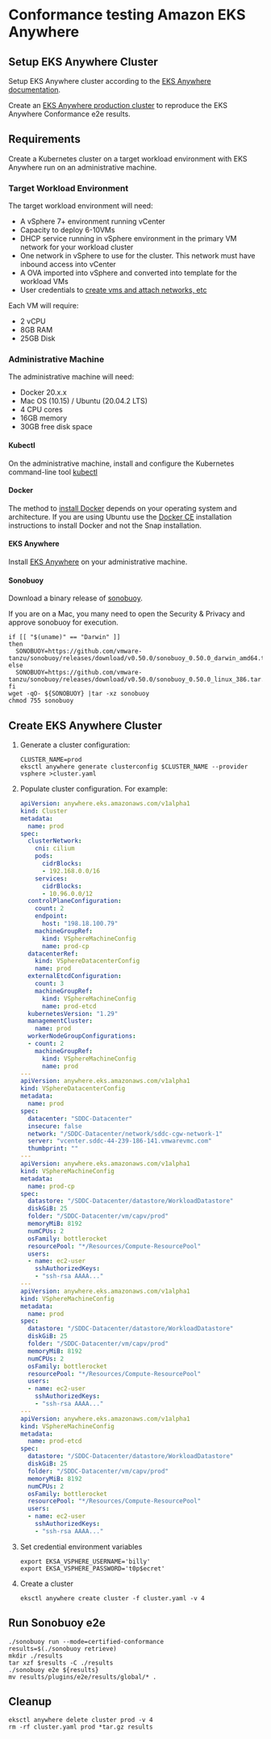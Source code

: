 # Conformance testing Amazon EKS Anywhere

## Setup EKS Anywhere Cluster

Setup EKS Anywhere cluster according to the [EKS Anywhere documentation](https://anywhere.eks.amazonaws.com/).

Create an [EKS Anywhere production cluster](https://anywhere.eks.amazonaws.com/docs/getting-started/production-environment/) to reproduce the EKS Anywhere Conformance e2e results.


## Requirements
Create a Kubernetes cluster on a target workload environment with EKS Anywhere run on an administrative machine.

### Target Workload Environment

The target workload environment will need:

* A vSphere 7+ environment running vCenter
* Capacity to deploy 6-10VMs
* DHCP service running in vSphere environment in the primary VM network for your workload cluster
* One network in vSphere to use for the cluster. This network must have inbound access into vCenter
* A OVA imported into vSphere and converted into template for the workload VMs
* User credentials to [create vms and attach networks, etc](https://anywhere.eks.amazonaws.com/docs/reference/vsphere/user-permissions/)

Each VM will require:

* 2 vCPU
* 8GB RAM
* 25GB Disk

### Administrative Machine

The administrative machine will need:

* Docker 20.x.x
* Mac OS (10.15) / Ubuntu (20.04.2 LTS)
* 4 CPU cores
* 16GB memory
* 30GB free disk space

#### Kubectl

On the administrative machine, install and configure the Kubernetes command-line tool
[kubectl](https://kubernetes.io/docs/tasks/tools/install-kubectl/)

#### Docker

The method to [install Docker](https://docs.docker.com/get-docker/) depends on your operating system and architecture.
If you are using Ubuntu use the [Docker CE](https://docs.docker.com/engine/install/ubuntu/) installation instructions to install Docker and not the Snap installation.

#### EKS Anywhere

Install [EKS Anywhere](https://anywhere.eks.amazonaws.com/docs/getting-started/install/) on your administrative machine.

#### Sonobuoy

Download a binary release of [sonobuoy](https://github.com/vmware-tanzu/sonobuoy/releases/).

If you are on a Mac, you many need to open the Security & Privacy and approve sonobuoy for
execution.

```shell
if [[ "$(uname)" == "Darwin" ]]
then
  SONOBUOY=https://github.com/vmware-tanzu/sonobuoy/releases/download/v0.50.0/sonobuoy_0.50.0_darwin_amd64.tar.gz
else
  SONOBUOY=https://github.com/vmware-tanzu/sonobuoy/releases/download/v0.50.0/sonobuoy_0.50.0_linux_386.tar.gz
fi
wget -qO- ${SONOBUOY} |tar -xz sonobuoy
chmod 755 sonobuoy
```

## Create EKS Anywhere Cluster

1. Generate a cluster configuration:

   ```shell
   CLUSTER_NAME=prod
   eksctl anywhere generate clusterconfig $CLUSTER_NAME --provider vsphere >cluster.yaml
   ```

1. Populate cluster configuration. For example:

   ```yaml
   apiVersion: anywhere.eks.amazonaws.com/v1alpha1
   kind: Cluster
   metadata:
     name: prod
   spec:
     clusterNetwork:
       cni: cilium
       pods:
         cidrBlocks:
         - 192.168.0.0/16
       services:
         cidrBlocks:
         - 10.96.0.0/12
     controlPlaneConfiguration:
       count: 2
       endpoint:
         host: "198.18.100.79"
       machineGroupRef:
         kind: VSphereMachineConfig
         name: prod-cp
     datacenterRef:
       kind: VSphereDatacenterConfig
       name: prod
     externalEtcdConfiguration:
       count: 3
       machineGroupRef:
         kind: VSphereMachineConfig
         name: prod-etcd
     kubernetesVersion: "1.29"
     managementCluster:
       name: prod
     workerNodeGroupConfigurations:
     - count: 2
       machineGroupRef:
         kind: VSphereMachineConfig
         name: prod
   ---
   apiVersion: anywhere.eks.amazonaws.com/v1alpha1
   kind: VSphereDatacenterConfig
   metadata:
     name: prod
   spec:
     datacenter: "SDDC-Datacenter"
     insecure: false
     network: "/SDDC-Datacenter/network/sddc-cgw-network-1"
     server: "vcenter.sddc-44-239-186-141.vmwarevmc.com"
     thumbprint: ""
   ---
   apiVersion: anywhere.eks.amazonaws.com/v1alpha1
   kind: VSphereMachineConfig
   metadata:
     name: prod-cp
   spec:
     datastore: "/SDDC-Datacenter/datastore/WorkloadDatastore"
     diskGiB: 25
     folder: "/SDDC-Datacenter/vm/capv/prod"
     memoryMiB: 8192
     numCPUs: 2
     osFamily: bottlerocket
     resourcePool: "*/Resources/Compute-ResourcePool"
     users:
     - name: ec2-user
       sshAuthorizedKeys:
       - "ssh-rsa AAAA..."
   ---
   apiVersion: anywhere.eks.amazonaws.com/v1alpha1
   kind: VSphereMachineConfig
   metadata:
     name: prod
   spec:
     datastore: "/SDDC-Datacenter/datastore/WorkloadDatastore"
     diskGiB: 25
     folder: "/SDDC-Datacenter/vm/capv/prod"
     memoryMiB: 8192
     numCPUs: 2
     osFamily: bottlerocket
     resourcePool: "*/Resources/Compute-ResourcePool"
     users:
     - name: ec2-user
       sshAuthorizedKeys:
       - "ssh-rsa AAAA..."
   ---
   apiVersion: anywhere.eks.amazonaws.com/v1alpha1
   kind: VSphereMachineConfig
   metadata:
     name: prod-etcd
   spec:
     datastore: "/SDDC-Datacenter/datastore/WorkloadDatastore"
     diskGiB: 25
     folder: "/SDDC-Datacenter/vm/capv/prod"
     memoryMiB: 8192
     numCPUs: 2
     osFamily: bottlerocket
     resourcePool: "*/Resources/Compute-ResourcePool"
     users:
     - name: ec2-user
       sshAuthorizedKeys:
       - "ssh-rsa AAAA..."
   ```

1. Set credential environment variables

   ```shell
   export EKSA_VSPHERE_USERNAME='billy'
   export EKSA_VSPHERE_PASSWORD='t0p$ecret'
   ```

1. Create a cluster

   ```shell
   eksctl anywhere create cluster -f cluster.yaml -v 4
   ```


## Run Sonobuoy e2e
```
./sonobuoy run --mode=certified-conformance
results=$(./sonobuoy retrieve)
mkdir ./results
tar xzf $results -C ./results
./sonobuoy e2e ${results}
mv results/plugins/e2e/results/global/* .
```

## Cleanup
```shell
eksctl anywhere delete cluster prod -v 4
rm -rf cluster.yaml prod *tar.gz results
```
